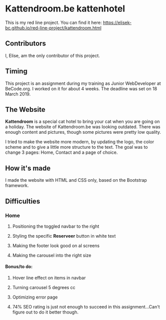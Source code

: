 #  Kattendroom.be kattenhotel

This is my red line project. You can find it here: https://elisek-bc.github.io/red-line-project/kattendroom.html

## Contributors

I, Elise, am the only contributor of this project.

## Timing

This project is an assignment during my training as Junior WebDeveloper at BeCode.org. I worked on it for about 4 weeks. The deadline was set on 18 March 2019.

## The Website

**Kattendroom** is a special cat hotel to bring your cat when you are going on a holiday. The website of Kattendroom.be was looking outdated. There was enough content and pictures, though some pictures were pretty low quality.

I tried to make the website more modern, by updating the logo, the color scheme and to give a little more structure to the text. The goal was to change 3 pages: Home, Contact and a page of choice.

## How it's made

I made the website with HTML and CSS only, based on the Bootstrap framework.

## Difficulties

### Home

1. Positioning the toggled  navbar to the right

2. Styling the specific **Reserveer** button in white text

3. Making the footer look good on al screens

4. Making the carousel into the right size

#### Bonus/to do:

1. Hover line effect on items in navbar

2. Turning carousel 5 degrees cc

3. Optimizing error page

4. 74% SEO rating is just not enough to succeed in this assignment...Can't figure out to do it better though. 
